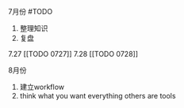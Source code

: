 7月份 #TODO

1. 整理知识
2. 复盘


7.27 [[TODO 0727]]
7.28 [[TODO 0728]]


8月份
1. 建立workflow
2. think what you want
everything others are tools